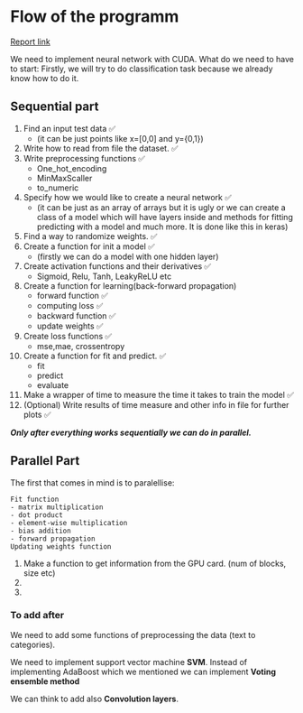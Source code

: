 # Flow of the programm

[Report link](https://www.overleaf.com/5644215827cjqmysvcmkwr#fcb819)

We need to implement neural network with CUDA.
What do we need to have to start:
Firstly, we will try to do classification task because we already know how to do it.

## Sequential part

1. Find an input test data :white_check_mark:
	- (it can be just points like x=[0,0] and y={0,1}) 
2. Write how to read from file the dataset. :white_check_mark:
3. Write preprocessing functions :white_check_mark:
	- One_hot_encoding
	- MinMaxScaller
	- to_numeric
4. Specify how we would like to create a neural network  :white_check_mark:
	- (it can be just as an array of arrays but it is ugly or we can create a class of a model
which will have layers inside and methods for fitting predicting with a model and much more.
It is done like this in keras)
5. Find a way to randomize weights. :white_check_mark: 
6. Create a function for init a model 	 :white_check_mark:
    - (firstly we can do a model with one hidden layer)
7. Create activation functions and their derivatives :white_check_mark:
	- Sigmoid, Relu, Tanh, LeakyReLU etc
8. Create a function for learning(back-forward propagation)
	- forward function :white_check_mark:
	- computing loss :white_check_mark:
	- backward function :white_check_mark:
	- update weights :white_check_mark:
9. Create loss functions :white_check_mark:
	- mse,mae, crossentropy
10. Create a function for fit and predict. :white_check_mark:
	- fit
	- predict
	- evaluate
11. Make a wrapper of time to measure the time it takes to train the model :white_check_mark:
12. (Optional) Write results of time measure and other info in file for further plots :white_check_mark:

___Only after everything works sequentially we can do in parallel.___

## Parallel Part

The first that comes in mind is to paralellise:
	
	Fit function
	- matrix multiplication
	- dot product
	- element-wise multiplication
	- bias addition
	- forward propagation
	Updating weights function

1. Make a function to get information from the GPU card. (num of blocks, size etc)
2. 
3. 

### To add after

We need to add some functions of preprocessing the data (text to categories).

We need to implement support vector machine **SVM**.
Instead of implementing AdaBoost which we mentioned we can implement __Voting ensemble method__


We can think to add also **Convolution layers**.




